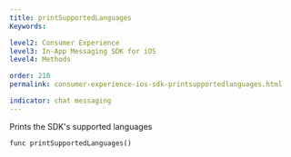 ```yaml
---
title: printSupportedLanguages
Keywords:

level2: Consumer Experience
level3: In-App Messaging SDK for iOS
level4: Methods

order: 210
permalink: consumer-experience-ios-sdk-printsupportedlanguages.html

indicator: chat messaging
---
```


Prints the SDK's supported languages

`func printSupportedLanguages()`
